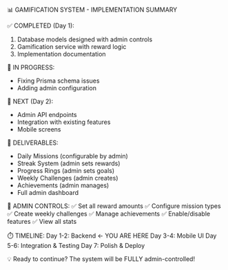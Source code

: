 

📊 GAMIFICATION SYSTEM - IMPLEMENTATION SUMMARY

✅ COMPLETED (Day 1):
1. Database models designed with admin controls
2. Gamification service with reward logic
3. Implementation documentation

🔨 IN PROGRESS:
- Fixing Prisma schema issues
- Adding admin configuration

📅 NEXT (Day 2):
- Admin API endpoints
- Integration with existing features
- Mobile screens

📱 DELIVERABLES:
- Daily Missions (configurable by admin)
- Streak System (admin sets rewards)
- Progress Rings (admin sets goals)
- Weekly Challenges (admin creates)
- Achievements (admin manages)
- Full admin dashboard

🎯 ADMIN CONTROLS:
✅ Set all reward amounts
✅ Configure mission types
✅ Create weekly challenges
✅ Manage achievements
✅ Enable/disable features
✅ View all stats

⏱️ TIMELINE:
Day 1-2: Backend ← YOU ARE HERE
Day 3-4: Mobile UI
Day 5-6: Integration & Testing
Day 7: Polish & Deploy

💡 Ready to continue? The system will be FULLY admin-controlled!


